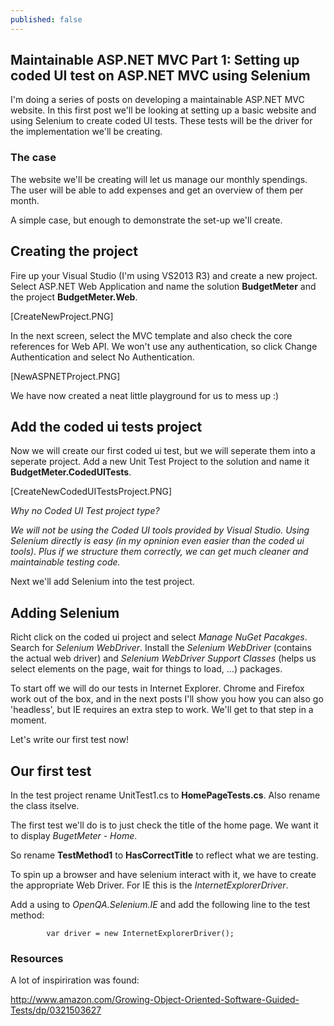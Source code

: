 ```yaml
---
published: false
---
```


## Maintainable ASP.NET MVC Part 1: Setting up coded UI test on ASP.NET MVC using Selenium

I'm doing a series of posts on developing a maintainable ASP.NET MVC website. In this first post we'll be looking at setting up a basic website and using Selenium to create coded UI tests. These tests will be the driver for the implementation we'll be creating.

### The case
The website we'll be creating will let us manage our monthly spendings. The user will be able to add expenses and get an overview of them per month.

A simple case, but enough to demonstrate the set-up we'll create.

## Creating the project
Fire up your Visual Studio (I'm using VS2013 R3) and create a new project. Select ASP.NET Web Application and name the solution **BudgetMeter** and the project **BudgetMeter.Web**.

[CreateNewProject.PNG]

In the next screen, select the MVC template and also check the core references for Web API. We won't use any authentication, so click Change Authentication and select No Authentication.

[NewASPNETProject.PNG]

We have now created a neat little playground for us to mess up :)

## Add the coded ui tests project
Now we will create our first coded ui test, but we will seperate them into a seperate project. Add a new Unit Test Project to the solution and name it **BudgetMeter.CodedUITests**.

[CreateNewCodedUITestsProject.PNG]

_Why no Coded UI Test project type?_

_We will not be using the Coded UI tools provided by Visual Studio. Using Selenium directly is easy (in my opninion even easier than the coded ui tools). Plus if we structure them correctly, we can get much cleaner and maintainable testing code._

Next we'll add Selenium into the test project.

## Adding Selenium
Richt click on the coded ui project and select _Manage NuGet Pacakges_. Search for _Selenium WebDriver_. Install the _Selenium WebDriver_ (contains the actual web driver) and _Selenium WebDriver Support Classes_ (helps us select elements on the page, wait for things to load, ...) packages.

To start off we will do our tests in Internet Explorer. Chrome and Firefox work out of the box, and in the next posts I'll show you how you can also go 'headless', but IE requires an extra step to work. We'll get to that step in a moment.

Let's write our first test now!

## Our first test
In the test project rename UnitTest1.cs to **HomePageTests.cs**. Also rename the class itselve.

The first test we'll do is to just check the title of the home page. We want it to display _BugetMeter - Home_.

So rename **TestMethod1** to **HasCorrectTitle** to reflect what we are testing.

To spin up a browser and have selenium interact with it, we have to create the appropriate Web Driver. For IE this is the _InternetExplorerDriver_.

Add a using to _OpenQA.Selenium.IE_ and add the following line to the test method:

            var driver = new InternetExplorerDriver();


### Resources
A lot of inspiriration was found:

http://www.amazon.com/Growing-Object-Oriented-Software-Guided-Tests/dp/0321503627